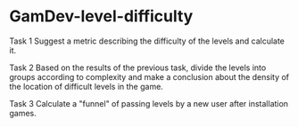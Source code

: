 # GamDev-level-difficulty
Task 1
Suggest a metric describing the difficulty of the levels and calculate it.

Task 2
Based on the results of the previous task, divide the levels into groups according to complexity and
make a conclusion about the density of the location of difficult levels in the game.

Task 3
Calculate a "funnel" of passing levels by a new user after installation games.

